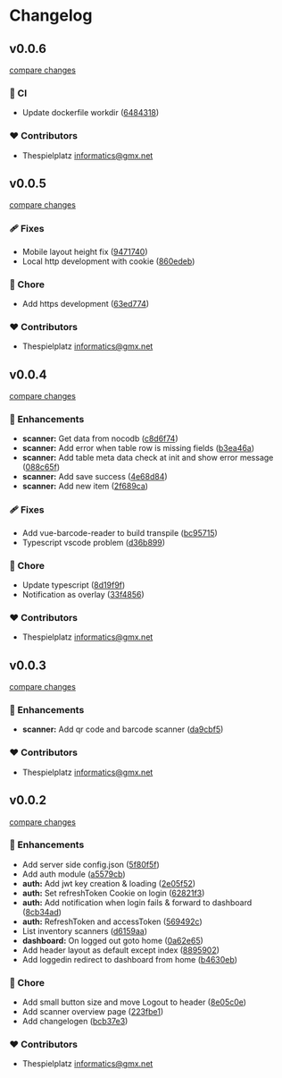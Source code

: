 # Changelog


## v0.0.6

[compare changes](https://github.com/thespielplatz/sheet-mate/compare/v0.0.5...v0.0.6)

### 🤖 CI

- Update dockerfile workdir ([6484318](https://github.com/thespielplatz/sheet-mate/commit/6484318))

### ❤️ Contributors

- Thespielplatz <informatics@gmx.net>

## v0.0.5

[compare changes](https://github.com/thespielplatz/sheet-mate/compare/v0.0.4...v0.0.5)

### 🩹 Fixes

- Mobile layout height fix ([9471740](https://github.com/thespielplatz/sheet-mate/commit/9471740))
- Local http development with cookie ([860edeb](https://github.com/thespielplatz/sheet-mate/commit/860edeb))

### 🏡 Chore

- Add https development ([63ed774](https://github.com/thespielplatz/sheet-mate/commit/63ed774))

### ❤️ Contributors

- Thespielplatz <informatics@gmx.net>

## v0.0.4

[compare changes](https://github.com/thespielplatz/sheet-mate/compare/v0.0.3...v0.0.4)

### 🚀 Enhancements

- **scanner:** Get data from nocodb ([c8d6f74](https://github.com/thespielplatz/sheet-mate/commit/c8d6f74))
- **scanner:** Add error when table row is missing fields ([b3ea46a](https://github.com/thespielplatz/sheet-mate/commit/b3ea46a))
- **scanner:** Add table meta data check at init and show error message ([088c65f](https://github.com/thespielplatz/sheet-mate/commit/088c65f))
- **scanner:** Add save success ([4e68d84](https://github.com/thespielplatz/sheet-mate/commit/4e68d84))
- **scanner:** Add new item ([2f689ca](https://github.com/thespielplatz/sheet-mate/commit/2f689ca))

### 🩹 Fixes

- Add vue-barcode-reader to build transpile ([bc95715](https://github.com/thespielplatz/sheet-mate/commit/bc95715))
- Typescript vscode problem ([d36b899](https://github.com/thespielplatz/sheet-mate/commit/d36b899))

### 🏡 Chore

- Update typescript ([8d19f9f](https://github.com/thespielplatz/sheet-mate/commit/8d19f9f))
- Notification as overlay ([33f4856](https://github.com/thespielplatz/sheet-mate/commit/33f4856))

### ❤️ Contributors

- Thespielplatz <informatics@gmx.net>

## v0.0.3

[compare changes](https://github.com/thespielplatz/sheet-mate/compare/v0.0.2...v0.0.3)

### 🚀 Enhancements

- **scanner:** Add qr code and barcode scanner ([da9cbf5](https://github.com/thespielplatz/sheet-mate/commit/da9cbf5))

### ❤️ Contributors

- Thespielplatz <informatics@gmx.net>

## v0.0.2

[compare changes](https://github.com/thespielplatz/sheet-mate/compare/v0.0.1...v0.0.2)

### 🚀 Enhancements

- Add server side config.json ([5f80f5f](https://github.com/thespielplatz/sheet-mate/commit/5f80f5f))
- Add auth module ([a5579cb](https://github.com/thespielplatz/sheet-mate/commit/a5579cb))
- **auth:** Add jwt key creation & loading ([2e05f52](https://github.com/thespielplatz/sheet-mate/commit/2e05f52))
- **auth:** Set refreshToken Cookie on login ([62821f3](https://github.com/thespielplatz/sheet-mate/commit/62821f3))
- **auth:** Add notification when login fails & forward to dashboard ([8cb34ad](https://github.com/thespielplatz/sheet-mate/commit/8cb34ad))
- **auth:** RefreshToken and accessToken ([569492c](https://github.com/thespielplatz/sheet-mate/commit/569492c))
- List inventory scanners ([d6159aa](https://github.com/thespielplatz/sheet-mate/commit/d6159aa))
- **dashboard:** On logged out goto home ([0a62e65](https://github.com/thespielplatz/sheet-mate/commit/0a62e65))
- Add header layout as default except index ([8895902](https://github.com/thespielplatz/sheet-mate/commit/8895902))
- Add loggedin redirect to dashboard from home ([b4630eb](https://github.com/thespielplatz/sheet-mate/commit/b4630eb))

### 🏡 Chore

- Add small button size and move Logout to header ([8e05c0e](https://github.com/thespielplatz/sheet-mate/commit/8e05c0e))
- Add scanner overview page ([223fbe1](https://github.com/thespielplatz/sheet-mate/commit/223fbe1))
- Add changelogen ([bcb37e3](https://github.com/thespielplatz/sheet-mate/commit/bcb37e3))

### ❤️ Contributors

- Thespielplatz <informatics@gmx.net>

